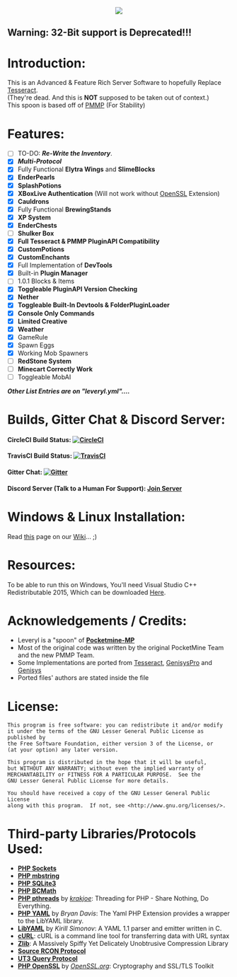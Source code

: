 <p align="center">
  <img src="https://github.com/LeverylTeam/Leveryl/blob/master/assets/banner.png">
</p>

## Warning: 32-Bit support is Deprecated!!!
<!-- #### Notice: Master is the only supported branch. Other branches are usually still W.I.P. and might be un-stable. -->

# Introduction:
This is an Advanced & Feature Rich Server Software to hopefully Replace [Tesseract](https://www.github.com/TesseractTeam/Tesseract).  
(They're dead. And this is **NOT** supposed to be taken out of context.)  
This spoon is based off of [PMMP](https://www.github.com/pmmp/PocketMine-MP) (For Stability)  

# Features:
- [ ] TO-DO: ***Re-Write the Inventory***.
- [x] ***Multi-Protocol***
- [X] Fully Functional **Elytra Wings** and **SlimeBlocks**
- [X] **EnderPearls**
- [X] **SplashPotions**
- [X] **XBoxLive Authentication** (Will not work without [OpenSSL](https://www.github.com/LeverylTeam/PHP7-Binaries) Extension)
- [X] **Cauldrons**
- [X] Fully Functional **BrewingStands**
- [X] **XP System**
- [X] **EnderChests**
- [ ] **Shulker Box**
- [X] **Full Tesseract & PMMP PluginAPI Compatibility**
- [X] **CustomPotions**
- [X] **CustomEnchants**
- [X] Full Implementation of **DevTools**
- [X] Built-in **Plugin Manager**
- [ ] 1.0.1 Blocks & Items
- [X] **Toggleable PluginAPI Version Checking**
- [X] **Nether**
- [X] **Toggleable Built-In Devtools & FolderPluginLoader**
- [X] **Console Only Commands**
- [X] **Limited Creative**
- [X] **Weather**  
- [X] GameRule
- [X] Spawn Eggs
- [X] Working Mob Spawners
- [ ] **RedStone System**
- [ ] **Minecart Correctly Work**
- [ ] Toggleable MobAI

***Other List Entries are on "leveryl.yml"....***

# Builds, Gitter Chat & Discord Server:
#### CircleCI Build Status: [![CircleCI](https://circleci.com/gh/LeverylTeam/Leveryl.svg?style=svg)](https://circleci.com/gh/LeverylTeam/Leveryl)
#### TravisCI Build Status: [![TravisCI](https://travis-ci.org/LeverylTeam/Leveryl.svg?branch=master)](https://travis-ci.org/LeverylTeam/Leveryl)
#### Gitter Chat: [![Gitter](https://badges.gitter.im/leveryl/leveryl.svg)](https://gitter.im/leveryl/Lobby?utm_source=share-link&utm_medium=link&utm_campaign=pr-badge)
#### Discord Server (Talk to a Human For Support): [Join Server](https://discord.gg/8dXXsTq)

# Windows & Linux Installation:
Read [this](https://github.com/LeverylTeam/Leveryl/wiki/Installation) page on our [Wiki](https://github.com/LeverylTeam/Leveryl/wiki/)... ;)

# Resources:
To be able to run this on Windows, You'll need Visual Studio C++ Redistributable 2015,
Which can be downloaded [Here](https://www.microsoft.com/en-us/download/details.aspx?id=48145).

# Acknowledgements / Credits:
- Leveryl is a "spoon" of **[Pocketmine-MP](http://github.com/pmmp/PocketMine-MP/)**
- Most of the original code was written by the original PocketMine Team and the new PMMP Team.
- Some Implementations are ported from [Tesseract](https://www.github.com/TesseractTeam/Tesseract), [GenisysPro](https://www.github.com/GenisysPro/GenisysPro) and [Genisys](https://www.github.com/ITXTech/Genisys)
- Ported files' authors are stated inside the file

# License:
```
This program is free software: you can redistribute it and/or modify
it under the terms of the GNU Lesser General Public License as published by
the Free Software Foundation, either version 3 of the License, or
(at your option) any later version.

This program is distributed in the hope that it will be useful,
but WITHOUT ANY WARRANTY; without even the implied warranty of
MERCHANTABILITY or FITNESS FOR A PARTICULAR PURPOSE.  See the
GNU Lesser General Public License for more details.

You should have received a copy of the GNU Lesser General Public License
along with this program.  If not, see <http://www.gnu.org/licenses/>.
```
# Third-party Libraries/Protocols Used:
* __[PHP Sockets](http://php.net/manual/en/book.sockets.php)__
* __[PHP mbstring](http://php.net/manual/en/book.mbstring.php)__
* __[PHP SQLite3](http://php.net/manual/en/book.sqlite3.php)__
* __[PHP BCMath](http://php.net/manual/en/book.bc.php)__
* __[PHP pthreads](http://pthreads.org/)__ by _[krakjoe](https://github.com/krakjoe)_: Threading for PHP - Share Nothing, Do Everything.
* __[PHP YAML](https://code.google.com/p/php-yaml/)__ by _Bryan Davis_: The Yaml PHP Extension provides a wrapper to the LibYAML library.
* __[LibYAML](http://pyyaml.org/wiki/LibYAML)__ by _Kirill Simonov_: A YAML 1.1 parser and emitter written in C.
* __[cURL](http://curl.haxx.se/)__: cURL is a command line tool for transferring data with URL syntax
* __[Zlib](http://www.zlib.net/)__: A Massively Spiffy Yet Delicately Unobtrusive Compression Library
* __[Source RCON Protocol](https://developer.valvesoftware.com/wiki/Source_RCON_Protocol)__
* __[UT3 Query Protocol](http://wiki.unrealadmin.org/UT3_query_protocol)__
* __[PHP OpenSSL](http://php.net/manual/en/book.openssl.php)__ by _[OpenSSL.org](https://www.openssl.org/)_: Cryptography and SSL/TLS Toolkit
